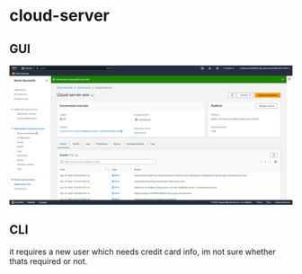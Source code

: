 # cloud-server

## GUI

![GUI](./GUI%20server.PNG)

## CLI

it requires a new user which needs credit card info, im not sure whether thats required or not.
